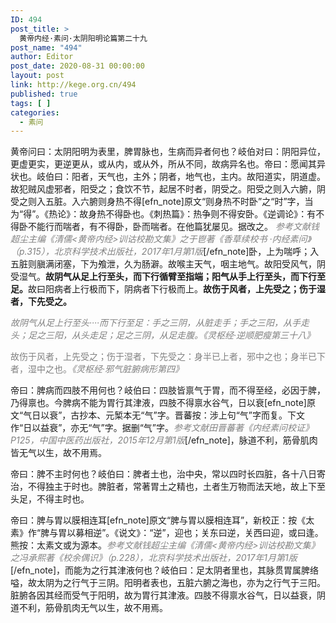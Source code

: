 ```yaml
---
ID: 494
post_title: >
  黄帝内经·素问·太阴阳明论篇第二十九
post_name: "494"
author: Editor
post_date: 2020-08-31 00:00:00
layout: post
link: http://kege.org.cn/494
published: true
tags: [ ]
categories:
  - 素问
---
```

黄帝问曰：太阴阳明为表里，脾胃脉也，生病而异者何也？岐伯对曰：阴阳异位，更虚更实，更逆更从，或从内，或从外，所从不同，故病异名也。帝曰：愿闻其异状也。岐伯曰：阳者，天气也，主外；阴者，地气也，主内。故阳道实，阴道虚。故犯贼风虚邪者，阳受之；食饮不节，起居不时者，阴受之。阳受之则入六腑，阴受之则入五脏。入六腑则身热不得[efn_note]原文“则身热不时卧”之“时”字，当为“得”。《热论》：故身热不得卧也。《刺热篇》：热争则不得安卧。《逆调论》：有不得卧不能行而喘者，有不得卧，卧而喘者。在他篇犹屡见。据改之。 <span style="color: #808080;"><em>参考文献钱超尘主编《清儒&lt;黄帝内经&gt;训诂校勘文集》之于鬯著《香草续校书 ·内经素问》（p.315），北京科学技术出版社，2017年1月第1版</em></span>[/efn_note]卧，上为喘呼；入五脏则䐜满闭塞，下为飧泄，久为肠澼。故喉主天气，咽主地气。故阳受风气，阴受湿气。<strong>故阴气从足上行至头，而下行循臂至指端；阳气从手上行至头，而下行至足。</strong>故曰阳病者上行极而下，阴病者下行极而上。<strong>故伤于风者，上先受之；伤于湿者，下先受之。</strong>

<span style="color: #808080;"><em>故阴气从足上行至头····而下行至足：手之三阴，从脏走手；手之三阳，从手走头；足之三阳，从头走足；足之三阴，从足走腹<span id="easy-footnote-1-732" class="easy-footnote-margin-adjust"></span>。《灵枢经·逆顺肥瘦第三十八》</em></span>

<span style="color: #808080;">故伤于风者，上先受之；伤于湿者，下先受之：身半已上者，邪中之也；身半已下者，湿中之也。<em>《灵枢经·邪气脏腑病形第四》</em></span>

帝曰：脾病而四肢不用何也？岐伯曰：四肢皆禀气于胃，而不得至经，必因于脾，乃得禀也。今脾病不能为胃行其津液，四肢不得禀水谷气，日以衰[efn_note]原文“气日以衰”，古抄本、元椠本无“气”字。晋蕃按：涉上句“气”字而复。下文作“日以益衰”，亦无“气”字。据删“气”字。<span style="color: #808080;"><em>参考文献田晋蕃著《内经素问校证》P125，中国中医药出版社，2015年12月第1版</em></span>[/efn_note]，脉道不利，筋骨肌肉皆无气以生，故不用焉。

帝曰：脾不主时何也？岐伯曰：脾者土也，治中央，常以四时长四脏，各十八日寄治，不得独主于时也。脾脏者，常著胃土之精也，土者生万物而法天地，故上下至头足，不得主时也。

帝曰：脾与胃以膜相连耳[efn_note]原文“脾与胃以膜相连耳”，新校正：按《太素》作“脾与胃以募相逆”。《说文》：“逆”，迎也；关东曰逆，关西曰迎，或曰逢。熊按：太素文或为源本。<span style="color: #808080;"><em>参考文献钱超尘主编《清儒&lt;黄帝内经&gt;训诂校勘文集》之冯承熙著《校余偶识》（p.228），北京科学技术出版社，2017年1月第1版</em></span>[/efn_note]，而能为之行其津液何也？岐伯曰：足太阴者里也，其脉贯胃属脾络嗌，故太阴为之行气于三阴。阳明者表也，五脏六腑之海也，亦为之行气于三阳。脏腑各因其经而受气于阳明，故为胃行其津液。四肢不得禀水谷气，日以益衰，阴道不利，筋骨肌肉无气以生，故不用焉。